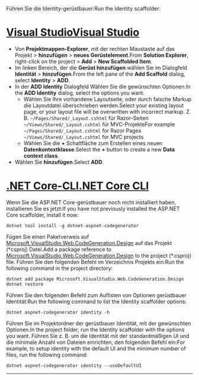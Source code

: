 <span data-ttu-id="eaea9-101">Führen Sie die Identity-gerüstbauer:</span><span class="sxs-lookup"><span data-stu-id="eaea9-101">Run the Identity scaffolder:</span></span>

# <a name="visual-studiotabvisual-studio"></a>[<span data-ttu-id="eaea9-102">Visual Studio</span><span class="sxs-lookup"><span data-stu-id="eaea9-102">Visual Studio</span></span>](#tab/visual-studio)

* <span data-ttu-id="eaea9-103">Von **Projektmappen-Explorer**, mit der rechten Maustaste auf das Projekt > **hinzufügen** > **neues Gerüstelement**.</span><span class="sxs-lookup"><span data-stu-id="eaea9-103">From **Solution Explorer**, right-click on the project > **Add** > **New Scaffolded Item**.</span></span>
* <span data-ttu-id="eaea9-104">Im linken Bereich, der die **Gerüst hinzufügen** wählen Sie im Dialogfeld **Identität** > **hinzufügen**.</span><span class="sxs-lookup"><span data-stu-id="eaea9-104">From the left pane of the **Add Scaffold** dialog, select **Identity** > **ADD**.</span></span>
* <span data-ttu-id="eaea9-105">In der **ADD Identity** Dialogfeld Wählen Sie die gewünschten Optionen.</span><span class="sxs-lookup"><span data-stu-id="eaea9-105">In the **ADD Identity** dialog, select the options you want.</span></span>
  * <span data-ttu-id="eaea9-106">Wählen Sie Ihre vorhandene Layoutseite, oder durch falsche Markup die Layoutdatei überschrieben werden.</span><span class="sxs-lookup"><span data-stu-id="eaea9-106">Select your existing layout page, or your layout file will be overwritten with incorrect markup.</span></span> <span data-ttu-id="eaea9-107">Z. B. `~/Pages/Shared/_Layout.cshtml` für Razor-Seiten `~/Views/Shared/_Layout.cshtml` für MVC-Projekte</span><span class="sxs-lookup"><span data-stu-id="eaea9-107">For example `~/Pages/Shared/_Layout.cshtml` for Razor Pages `~/Views/Shared/_Layout.cshtml` for MVC projects</span></span>
  * <span data-ttu-id="eaea9-108">Wählen Sie die **+** Schaltfläche zum Erstellen eines neuen **Datenkontextklasse**.</span><span class="sxs-lookup"><span data-stu-id="eaea9-108">Select the **+** button to create a new **Data context class**.</span></span>
* <span data-ttu-id="eaea9-109">Wählen Sie **hinzufügen**.</span><span class="sxs-lookup"><span data-stu-id="eaea9-109">Select **ADD**.</span></span>

# <a name="net-core-clitabnetcore-cli"></a>[<span data-ttu-id="eaea9-110">.NET Core-CLI</span><span class="sxs-lookup"><span data-stu-id="eaea9-110">.NET Core CLI</span></span>](#tab/netcore-cli)

<span data-ttu-id="eaea9-111">Wenn Sie die ASP.NET Core-gerüstbauer noch nicht installiert haben, installieren Sie es jetzt:</span><span class="sxs-lookup"><span data-stu-id="eaea9-111">If you have not previously installed the ASP.NET Core scaffolder, install it now:</span></span>

```cli
dotnet tool install -g dotnet-aspnet-codegenerator
```

<span data-ttu-id="eaea9-112">Fügen Sie einen Paketverweis auf [Microsoft.VisualStudio.Web.CodeGeneration.Design](https://www.nuget.org/packages/Microsoft.VisualStudio.Web.CodeGeneration.Design/) auf das Projekt (\*csproj) Datei.</span><span class="sxs-lookup"><span data-stu-id="eaea9-112">Add a package reference to [Microsoft.VisualStudio.Web.CodeGeneration.Design](https://www.nuget.org/packages/Microsoft.VisualStudio.Web.CodeGeneration.Design/) to the project (\*.csproj) file.</span></span> <span data-ttu-id="eaea9-113">Führen Sie den folgenden Befehl im Verzeichnis Projekts ein:</span><span class="sxs-lookup"><span data-stu-id="eaea9-113">Run the following command in the project directory:</span></span>

```cli
dotnet add package Microsoft.VisualStudio.Web.CodeGeneration.Design
dotnet restore
```

<span data-ttu-id="eaea9-114">Führen Sie den folgenden Befehl zum Auflisten von Optionen gerüstbauer Identität:</span><span class="sxs-lookup"><span data-stu-id="eaea9-114">Run the following command to list the Identity scaffolder options:</span></span>

```cli
dotnet aspnet-codegenerator identity -h
```

<span data-ttu-id="eaea9-115">Führen Sie im Projektordner der gerüstbauer Identität, mit der gewünschten Optionen.</span><span class="sxs-lookup"><span data-stu-id="eaea9-115">In the project folder, run the Identity scaffolder with the options you want.</span></span> <span data-ttu-id="eaea9-116">Führen Sie z. B. um die Identität mit der standardmäßigen UI und die minimale Anzahl von Dateien einrichten, den folgenden Befehl ein:</span><span class="sxs-lookup"><span data-stu-id="eaea9-116">For example, to setup identity with the default UI and the minimum number of files, run the following command:</span></span>

```cli
dotnet aspnet-codegenerator identity --useDefaultUI
```

---
